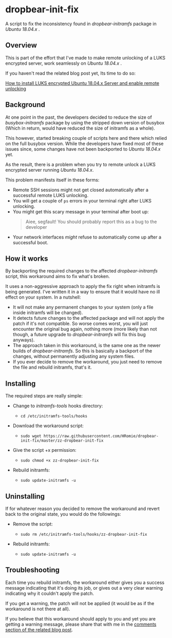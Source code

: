 # dropbear-init-fix

A script to fix the inconsistency found in *dropbear-initramfs* package in *Ubuntu 18.04.x* .

## Overview

This is part of the effort that I've made to make remote unlocking of a LUKS encrypted server, work seamlessly on *Ubuntu 18.04.x* .

If you haven't read the related blog post yet, Its time to do so:

[How to install LUKS encrypted Ubuntu 18.04.x Server and enable remote unlocking](https://hamy.io/post/0009/how-to-install-luks-encrypted-ubuntu-18.04.x-server-and-enable-remote-unlocking/)


## Background

At one point in the past, the developers decided to reduce the size of *busybox-initramfs* package by using the stripped down version of busybox (Which in return, would have reduced the size of initramfs as a whole).

This however, started breaking couple of scripts here and there which relied on the full busybox version. While the developers have fixed most of these issues since, some changes have not been backported to *Ubuntu 18.04.x* yet.

As the result, there is a problem when you try to remote unlock a LUKS encrypted server running *Ubuntu 18.04.x*.

This problem manifests itself in these forms:

* Remote SSH sessions might not get closed automatically after a successful remote LUKS unlocking.
* You will get a couple of `ps` errors in your terminal right after LUKS unlocking.
* You might get this scary message in your terminal after boot up:  
  > Aiee, segfault! You should probably report this as a bug to the developer
* Your network interfaces *might* refuse to automatically come up after a successful boot.

## How it works

By backporting the required changes to the affected *dropbear-initramfs* script, this workaround aims to fix what's broken. 

It uses a non-aggressive approach to apply the fix right when initramfs is being generated. I've written it in a way to ensure that it would have no ill effect on your system. In a nutshell:

* It will not make any permanent changes to your system (only a file inside initramfs will be changed).
* It detects future changes to the affected package and will not apply the patch if it's not compatible. So worse comes worst, you will just encounter the original bug again, nothing more (more likely than not though, a future upgrade to *dropbear-initramfs* will fix this bug anyways).
* The approach taken in this workaround, is the same one as the newer builds of *dropbear-initramfs*. So this is basically a backport of the changes, without permanently adjusting any system files.
* If you ever decide to remove the workaround, you just need to remove the file and rebuild initramfs, that's it.

## Installing

The required steps are really simple:

* Change to *initramfs-tools* hooks directory:
  * `cd /etc/initramfs-tools/hooks`

* Download the workaround script:
  * `sudo wget https://raw.githubusercontent.com/HRomie/dropbear-init-fix/master/zz-dropbear-init-fix`

* Give the script +x permission:
  * `sudo chmod +x zz-dropbear-init-fix`

* Rebuild initramfs:
  * `sudo update-initramfs -u`

## Uninstalling

If for whatever reason you decided to remove the workaround and revert back to the original state, you would do the followings:

* Remove the script:
  * `sudo rm /etc/initramfs-tools/hooks/zz-dropbear-init-fix`

* Rebuild initramfs:
  * `sudo update-initramfs -u`

## Troubleshooting

Each time you rebuild initramfs, the workaround either gives you a success message indicating that it's doing its job, or gives out a very clear warning indicating why it couldn't apply the patch.

If you get a warning, the patch will not be applied (it would be as if the workaround is not there at all).

If you believe that this workaround should apply to you and yet you are getting a warning message, please share that with me in the [comments section of the related blog post](https://hamy.io/post/0009/how-to-install-luks-encrypted-ubuntu-18.04.x-server-and-enable-remote-unlocking/#disqus_thread).


